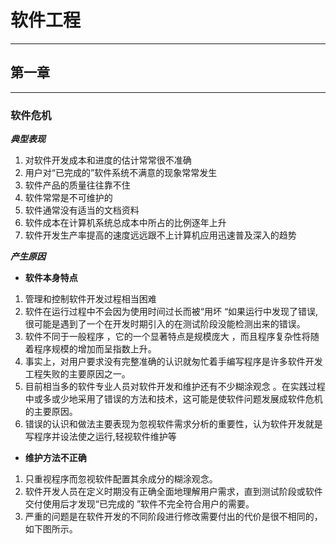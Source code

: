 # 软件工程 #
***
## 第一章 ##
******
### 软件危机 ###
***典型表现***

1. 对软件开发成本和进度的估计常常很不准确
2. 用户对“已完成的”软件系统不满意的现象常常发生
3. 软件产品的质量往往靠不住
4. 软件常常是不可维护的
5. 软件通常没有适当的文档资料
6. 软件成本在计算机系统总成本中所占的比例逐年上升
7. 软件开发生产率提高的速度远远跟不上计算机应用迅速普及深入的趋势

***产生原因***

* **软件本身特点**
1. 管理和控制软件开发过程相当困难
2. 软件在运行过程中不会因为使用时间过长而被“用坏 “如果运行中发现了错误,很可能是遇到了一个在开发时期引入的在测试阶段没能检测出来的错误。
3. 软件不同于一般程序 ，它的一个显著特点是规模庞大 ，而且程序复杂性将随着程序规模的增加而呈指数上升。
4. 事实上，对用户要求没有完整准确的认识就匆忙着手编写程序是许多软件开发工程失败的主要原因之一。
5. 目前相当多的软件专业人员对软件开发和维护还有不少糊涂观念 。在实践过程中或多或少地采用了错误的方法和技术，这可能是使软件问题发展成软件危机的主要原因。
6. 错误的认识和做法主要表现为忽视软件需求分析的重要性，认为软件开发就是写程序并设法使之运行,轻视软件维护等

* **维护方法不正确**
1. 只重视程序而忽视软件配置其余成分的糊涂观念。
2. 软件开发人员在定义时期没有正确全面地理解用户需求，直到测试阶段或软件交付使用后才发现“已完成的 ”软件不完全符合用户的需要。
3. 严重的问题是在软件开发的不同阶段进行修改需要付出的代价是很不相同的，如下图所示。






